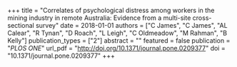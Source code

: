 +++
title = "Correlates of psychological distress among workers in the mining industry in remote Australia: Evidence from a multi-site cross-sectional survey"
date = 2018-01-01
authors = ["C James", "C James", "AL Calear", "R Tynan", "D Roach", "L Leigh", "C Oldmeadow", "M Rahman", "B Kelly"]
publication_types = ["2"]
abstract = ""
featured = false
publication = "*PLOS ONE*"
url_pdf = "http://doi.org/10.1371/journal.pone.0209377"
doi = "10.1371/journal.pone.0209377"
+++

